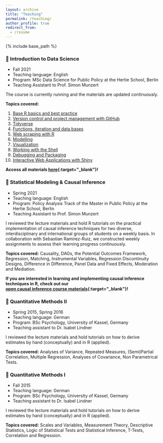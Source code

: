 ```yaml
---
layout: archive
title: "Teaching"
permalink: /teaching/
author_profile: true
redirect_from:
  - /resume
---
```


{% include base_path %}

### 🎒 Introduction to Data Science

* Fall 2021
* Teaching language: English
* Program: MSc Data Science for Public Policy at the Hertie School, Berlin
* Teaching Assistant to Prof. Simon Munzert

The course is currently running and the materials are updated continuously.

**Topics covered:** 
1. [Base R basics and best practice](https://raw.githack.com/intro-to-data-science-21/labs/main/session-1-intro/1-intro.html) 
2. [Version control and project management with GitHub](https://raw.githack.com/intro-to-data-science-21/labs/main/session-2-version-control/2-git.html) 
3. [Tidyverse](https://raw.githack.com/intro-to-data-science-21/labs/main/session-3-tidyverse/3-tidyverse.html)
4. [Functions, iteration and data bases](https://raw.githack.com/intro-to-data-science-21/labs/main/session-4-databases/4-databases.html)
5. [Web scraping with R](https://raw.githack.com/intro-to-data-science-21/labs/main/session-5-web-scraping/5-web-scraping.html)
6. [Modelling](https://raw.githack.com/intro-to-data-science-21/labs/main/session-6-modelling/6-modelling.html)
7. [Visualization](https://raw.githack.com/intro-to-data-science-21/labs/main/session-7-visualization/7-visualization.html) 
8. [Working with the Shell](https://raw.githack.com/intro-to-data-science-21/labs/main/session-8-shell/8-shell.html) 
9. [Debugging and Packaging](https://raw.githack.com/intro-to-data-science-21/labs/main/session-9-debugging/9-debugging.html) 
10. [Interactive Web Applications with Shiny](https://raw.githack.com/intro-to-data-science-21/labs/main/session-10-shiny/10-shiny.html)

**Access all materials [here](https://github.com/intro-to-data-science-21/labs){:target="_blank"}!**


### 🎒 Statistical Modeling & Causal Inference

* Spring 2021
* Teaching language: English
* Program: Policy Analysis Track of the Master in Public Policy at the Hertie School, Berlin
* Teaching Assistant to Prof. Simon Munzert

I reviewed the lecture materials and hold R tutorials on the practical implementation of causal inference techniques for two diverse, interdisciplinary and international groups of students on a weekly basis. In collaboration with Sebastian Ramirez-Ruiz, we constructed weekly assignments to assess their learning progress continuously.

**Topics covered:** Causality, DAGs, the Potential Outcomes Framework, Regression, Matching, Instrumental Variables, Regression Discontinuity Designs, Difference in Difference, Panel Data and Fixed Effects, Moderation and Mediation.

**If you are interested in learning and implementing causal inference techniques in R, check out our <br>
[open causal inference course materials](https://lfoswald.github.io/2021-spring-stats2/){:target="_blank"}!**


### 🎒 Quantitative Methods II

* Spring 2015, Spring 2016
* Teaching language: German
* Program: BSc Psychology, University of Kassel, Germany
* Teaching assistant to Dr. Isabel Lindner

I reviewed the lecture materials and hold tutorials on how to derive estimates by hand (conceptually) and in R (applied).

**Topics covered:** Analyses of Variance, Repeated Measures, (Semi)Partial Correlation, Multiple Regression, Analyses of Covariance, Non Parametrical Tests.


### 🎒 Quantitative Methods I

* Fall 2015
* Teaching language: German
* Program: BSc Psychology, University of Kassel, Germany
* Teaching assistant to Dr. Isabel Lindner

I reviewed the lecture materials and hold tutorials on how to derive estimates by hand (conceptually) and in R (applied).

**Topics covered:** Scales and Variables, Measurement Theory, Descriptive Statistics, Logic of Statistical Tests and Statistical Inference, T-Tests, Correlation and Regression.
